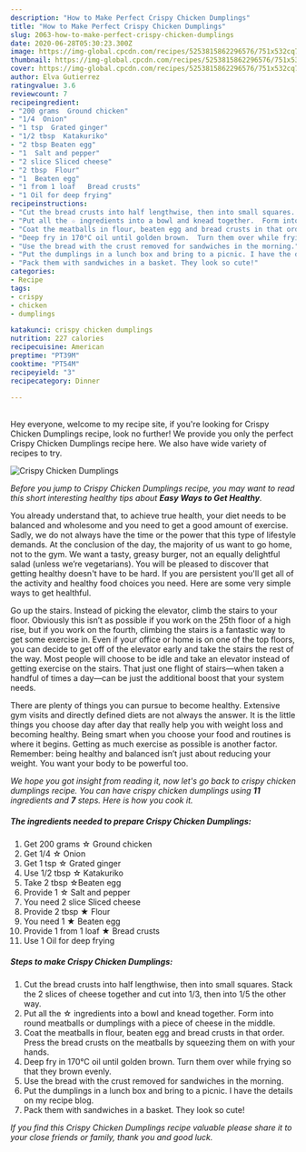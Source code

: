 ```yaml
---
description: "How to Make Perfect Crispy Chicken Dumplings"
title: "How to Make Perfect Crispy Chicken Dumplings"
slug: 2063-how-to-make-perfect-crispy-chicken-dumplings
date: 2020-06-28T05:30:23.300Z
image: https://img-global.cpcdn.com/recipes/5253815862296576/751x532cq70/crispy-chicken-dumplings-recipe-main-photo.jpg
thumbnail: https://img-global.cpcdn.com/recipes/5253815862296576/751x532cq70/crispy-chicken-dumplings-recipe-main-photo.jpg
cover: https://img-global.cpcdn.com/recipes/5253815862296576/751x532cq70/crispy-chicken-dumplings-recipe-main-photo.jpg
author: Elva Gutierrez
ratingvalue: 3.6
reviewcount: 7
recipeingredient:
- "200 grams  Ground chicken"
- "1/4  Onion"
- "1 tsp  Grated ginger"
- "1/2 tbsp  Katakuriko"
- "2 tbsp Beaten egg"
- "1  Salt and pepper"
- "2 slice Sliced cheese"
- "2 tbsp  Flour"
- "1  Beaten egg"
- "1 from 1 loaf   Bread crusts"
- "1 Oil for deep frying"
recipeinstructions:
- "Cut the bread crusts into half lengthwise, then into small squares. Stack the 2 slices of cheese together and cut into 1/3, then into 1/5 the other way."
- "Put all the ☆ ingredients into a bowl and knead together.  Form into round meatballs or dumplings with a piece of cheese in the middle."
- "Coat the meatballs in flour, beaten egg and bread crusts in that order.  Press the bread crusts on the meatballs by squeezing them on with your hands."
- "Deep fry in 170°C oil until golden brown.  Turn them over while frying so that they brown evenly."
- "Use the bread with the crust removed for sandwiches in the morning."
- "Put the dumplings in a lunch box and bring to a picnic. I have the details on my recipe blog."
- "Pack them with sandwiches in a basket. They look so cute!"
categories:
- Recipe
tags:
- crispy
- chicken
- dumplings

katakunci: crispy chicken dumplings 
nutrition: 227 calories
recipecuisine: American
preptime: "PT39M"
cooktime: "PT54M"
recipeyield: "3"
recipecategory: Dinner

---
```

<br>
Hey everyone, welcome to my recipe site, if you're looking for Crispy Chicken Dumplings recipe, look no further! We provide you only the perfect Crispy Chicken Dumplings recipe here. We also have wide variety of recipes to try.
<br>


![Crispy Chicken Dumplings](https://img-global.cpcdn.com/recipes/5253815862296576/751x532cq70/crispy-chicken-dumplings-recipe-main-photo.jpg)

<i>Before you jump to Crispy Chicken Dumplings recipe, you may want to read this short interesting healthy tips about <strong>Easy Ways to Get Healthy</strong>.</i>

You already understand that, to achieve true health, your diet needs to be balanced and wholesome and you need to get a good amount of exercise. Sadly, we do not always have the time or the power that this type of lifestyle demands. At the conclusion of the day, the majority of us want to go home, not to the gym. We want a tasty, greasy burger, not an equally delightful salad (unless we’re vegetarians). You will be pleased to discover that getting healthy doesn't have to be hard. If you are persistent you'll get all of the activity and healthy food choices you need. Here are some very simple ways to get healthful.

Go up the stairs. Instead of picking the elevator, climb the stairs to your floor. Obviously this isn’t as possible if you work on the 25th floor of a high rise, but if you work on the fourth, climbing the stairs is a fantastic way to get some exercise in. Even if your office or home is on one of the top floors, you can decide to get off of the elevator early and take the stairs the rest of the way. Most people will choose to be idle and take an elevator instead of getting exercise on the stairs. That just one flight of stairs—when taken a handful of times a day—can be just the additional boost that your system needs. 

There are plenty of things you can pursue to become healthy. Extensive gym visits and directly defined diets are not always the answer. It is the little things you choose day after day that really help you with weight loss and becoming healthy. Being smart when you choose your food and routines is where it begins. Getting as much exercise as possible is another factor. Remember: being healthy and balanced isn’t just about reducing your weight. You want your body to be powerful too. 


<i>We hope you got insight from reading it, now let's go back to crispy chicken dumplings recipe. You can have crispy chicken dumplings using <strong>11</strong> ingredients and <strong>7</strong> steps. Here is how you cook it.
</i>

##### The ingredients needed to prepare Crispy Chicken Dumplings:

1. Get 200 grams ☆ Ground chicken
1. Get 1/4 ☆ Onion
1. Get 1 tsp ☆ Grated ginger
1. Use 1/2 tbsp ☆ Katakuriko
1. Take 2 tbsp ☆Beaten egg
1. Provide 1 ☆ Salt and pepper
1. You need 2 slice Sliced cheese
1. Provide 2 tbsp ★ Flour
1. You need 1 ★ Beaten egg
1. Provide 1 from 1 loaf  ★ Bread crusts
1. Use 1 Oil for deep frying


##### Steps to make Crispy Chicken Dumplings:

1. Cut the bread crusts into half lengthwise, then into small squares. Stack the 2 slices of cheese together and cut into 1/3, then into 1/5 the other way.
1. Put all the ☆ ingredients into a bowl and knead together.  Form into round meatballs or dumplings with a piece of cheese in the middle.
1. Coat the meatballs in flour, beaten egg and bread crusts in that order.  Press the bread crusts on the meatballs by squeezing them on with your hands.
1. Deep fry in 170°C oil until golden brown.  Turn them over while frying so that they brown evenly.
1. Use the bread with the crust removed for sandwiches in the morning.
1. Put the dumplings in a lunch box and bring to a picnic. I have the details on my recipe blog.
1. Pack them with sandwiches in a basket. They look so cute!


<i>If you find this Crispy Chicken Dumplings recipe valuable please share it to your close friends or family, thank you and good luck.</i>

